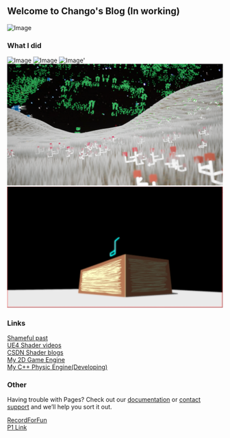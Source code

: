 ## Welcome to Chango's Blog (In working)

![Image](https://timgsa.baidu.com/timg?image&quality=80&size=b9999_10000&sec=1591528203208&di=a1554058a267a309e666ca3ada45402d&imgtype=0&src=http%3A%2F%2Fhbimg.b0.upaiyun.com%2F357d23d074c2954d568d1a6f86a5be09d190a45116e95-0jh9Pg_fw658)

### What I did
![Image](https://img-blog.csdnimg.cn/20190923141842147.png?x-oss-process=image/watermark,type_ZmFuZ3poZW5naGVpdGk,shadow_10,text_aHR0cHM6Ly9ibG9nLmNzZG4ubmV0L3FxXzQxNTI0NzIx,size_16,color_FFFFFF,t_70)
![Image](https://img-blog.csdn.net/20180414145746205)
![Image](https://timgsa.baidu.com/timg?image&quality=80&size=b9999_10000&sec=1591704453468&di=c6be3fc50f8b54102c6d78a6618a7798&imgtype=0&src=http%3A%2F%2Fossweb-img.qq.com%2Fupload%2Fwebplat%2Finfo%2Fnz%2F20190329%2F1553846804247848.jpg)'
![Image](pic/Green_s18.png)
![Image](pic/HumanTree_s1.jpg)


### Links

[Shameful past](https://tieba.baidu.com/p/4787602128)   
[UE4 Shader videos](https://space.bilibili.com/7927929/video)  
[CSDN Shader blogs](https://blog.csdn.net/qq_41524721/article/details/95326530)  
[My 2D Game Engine](https://github.com/ouerkakaChango/GLSDL)  
[My C++ Physic Engine(Developing)](https://github.com/ouerkakaChango/ParticleToy)  
### Other

Having trouble with Pages? Check out our [documentation](https://help.github.com/categories/github-pages-basics/) or [contact support](https://github.com/contact) and we’ll help you sort it out.

[RecordForFun](recordForFun.md)  
[P1 Link](p1.md)